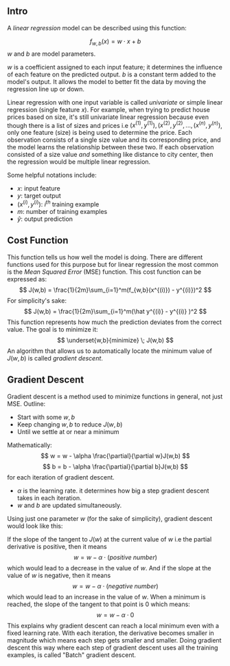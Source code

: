 ## Intro
A _linear regression_ model can be described using this function:

$$
f_{w,b}(x) = w \cdot x + b
$$
$w$ and $b$ are model parameters.

$w$ is a coefficient assigned to each input feature; it determines the influence of each feature on the predicted output. $b$ is a constant term added to the model's output. It allows the model to better fit the data by moving the regression line up or down.

Linear regression with one input variable is called _univariate_ or simple linear regression (single feature $x$). For example, when trying to predict house prices based on size, it's still univariate linear regression because even though there is a list of sizes and prices i.e $(x^{(1)},y^{(1)}), (x^{(2)},y^{(2)},...,(x^{(n)},y^{(n)})$, only one feature (size) is being used to determine the price. Each observation consists of a single size value and its corresponding price, and the model learns the relationship between these two. If each observation consisted of a size value _and_  something like distance to city center, then the regression would be multiple linear regression.

Some helpful notations include:
+ $x$: input feature
+ $y$: target output
+ $(x^{(i)}, y^{(i)})$: $i^{th}$ training example
+ $m$: number of training examples
+ $\hat y$: output prediction

## Cost Function
This function tells us how well the model is doing. There are different functions used for this purpose but for linear regression the most common is the _Mean Squared Error_ (MSE) function. This cost function can be expressed as:
$$
J(w,b) = \frac{1}{2m}\sum_{i=1}^m(f_{w,b}(x^{(i)}) - y^{(i)})^2
$$
For simplicity's sake:
$$
J(w,b) = \frac{1}{2m}\sum_{i=1}^m(\hat y^{(i)} - y^{(i)} )^2
$$
This function represents how much the prediction deviates from the correct value. The goal is to minimize it:
$$
\underset{w,b}{minimize} \; J(w,b)
$$
An algorithm that allows us to automatically locate the minimum value of $J(w,b)$ is called _gradient descent_.

## Gradient Descent
Gradient descent is a method used to minimize functions in general, not just MSE.
Outline:
- Start with some $w,b$
- Keep changing $w,b$ to reduce $J(w,b)$
- Until we settle at or near a minimum

Mathematically:
$$ w = w - \alpha \frac{\partial}{\partial w}J(w,b) $$
$$ b = b - \alpha \frac{\partial}{\partial b}J(w,b) $$
for each iteration of gradient descent.
- $\alpha$ is the learning rate. it determines how big a step gradient descent takes in each iteration.
- $w$ and $b$ are updated simultaneously.

Using just one parameter $w$ (for the sake of simplicity), gradient descent would look like this:

If the slope of the tangent to $J(w)$ at the current value of $w$ i.e the partial derivative is positive, then it means 
$$w = w - \alpha \cdot (positive \; number)$$
which would lead to a decrease in the value of $w$. And if the slope at the value of $w$ is negative, then it means
$$w = w - \alpha \cdot (negative \; number)$$
which would lead to an increase in the value of $w$. When a minimum is reached, the slope of the tangent to that point is 0 which means:
$$w = w - \alpha \cdot 0$$
This explains why gradient descent can reach a local minimum even with a fixed learning rate. With each iteration, the derivative becomes smaller in magnitude which means each step gets smaller and smaller. Doing gradient descent this way where each step of gradient descent uses all the training examples, is called "Batch" gradient descent.